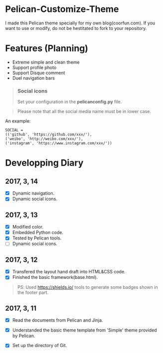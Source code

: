 # Pelican-Customize-Theme

I made this Pelican theme specially for my own blog(coorfun.com). If you want to use or modify, do not be hestitated to fork to your repository.

# Features (Planning)
- Extreme simple and clean theme
- Support profile photo
- Support Disque comment
- Duel navigation bars

> ### Social icons 
> Set your configuration in the **pelicanconfig.py** file.

> Please note that all the social media name must be in lower case.

An example: 

    SOCIAL = 
    (('github', 'https://github.com/xxx/'),
    ('weibo', 'http://weibo.com/xxx/'),
    ('instagram', 'https://www.instagram.com/xxx/'))

# Developping Diary

## 2017, 3, 14
- [x] Dynamic navigation.
- [x] Dynamic social icons.

## 2017, 3, 13
- [x] Modified color.
- [x] Embedded Python code.
- [x] Tested by Pelican tools.
- [ ] Dynamic social icons.

## 2017, 3, 12
- [x] Transfered the layout hand draft into HTML&CSS code.
- [x] Finished the basic framework(base.html).

> PS: Used https://shields.io/ tools to generate some badges shown in the footer part.

## 2017, 3, 11
- [x] Read the documents from Pelican and Jinja.
- [x] Understanded the basic theme template from 'Simple' theme provided by Pelican.
- [x] Set up the directory of Git.


